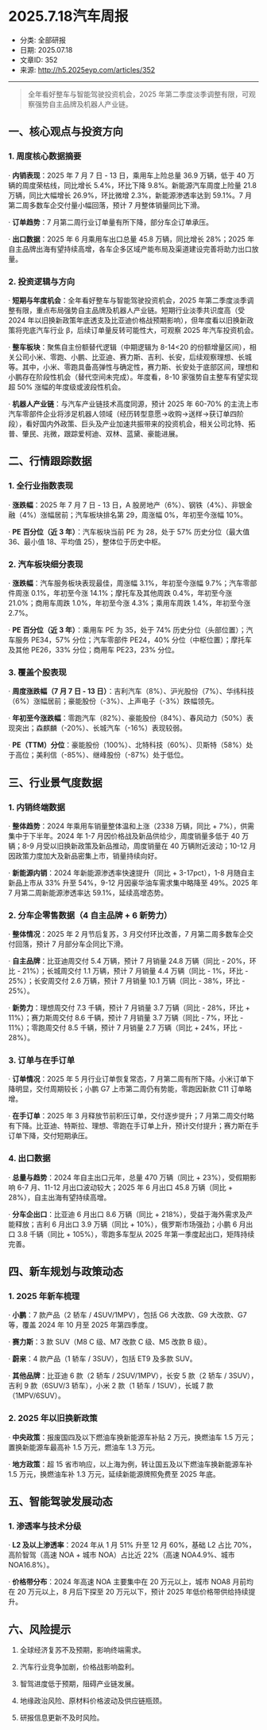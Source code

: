 # 2025.7.18汽车周报

- 分类: 全部研报
- 日期: 2025.07.18
- 文章ID: 352
- 来源: http://h5.2025eyp.com/articles/352

---

> 全年看好整车与智能驾驶投资机会，2025 年第二季度淡季调整有限，可观察强势自主品牌及机器人产业链。

## **一、核心观点与投资方向**

### **1. 周度核心数据摘要**

· **内销表现**：2025 年 7 月 7 日 - 13 日，乘用车上险总量 36.9 万辆，低于 40 万辆的周度荣枯线，同比增长 5.4%，环比下降 9.8%。新能源汽车周度上险量 21.8 万辆，同比大幅增长 26.9%，环比微增 2.3%，新能源渗透率达到 59.1%。7 月第二周多数车企交付量小幅回落，预计 7 月整体销量同比下滑。

· **订单趋势**：7 月第二周行业订单量有所下降，部分车企订单承压。

· **出口数据**：2025 年 6 月乘用车出口总量 45.8 万辆，同比增长 28%；2025 年自主品牌出海有望持续高增，各车企多区域产能布局及渠道建设完善将助力出口放量。

### **2. 投资逻辑与方向**

· **短期与年度机会**：全年看好整车与智能驾驶投资机会，2025 年第二季度淡季调整有限，重点布局强势自主品牌及机器人产业链。短期行业淡季共识度高（受 2024 年以旧换新政策年底透支及比亚迪价格战预期影响），但年度看以旧换新政策将兜底汽车行业 β，后续订单量反转可能性大，可观察 2025 年汽车投资机会。

· **整车板块**：聚焦自主份额替代逻辑（中期逻辑为 8-14<20 的份额增量区间），相关公司小米、零跑、小鹏、比亚迪、赛力斯、吉利、长安，后续观察理想、长城等。其中，小米、零跑具备高弹性与确定性，赛力斯、长安处于底部区间，理想和小鹏存在阶段性机会（替代空间未完成）。年度看，8-10 家强势自主整车有望实现超 50% 涨幅的年度级或波段性机会。

· **机器人产业链**：与汽车产业链技术高度同源，预计 2025 年 60-70% 的主流上市汽车零部件企业将涉足机器人领域（经历转型意愿→收购→送样→获订单四阶段），看好国内外政策、巨头及产业加速共振带来的投资机会，相关公司北特、拓普、肇民、兆微，跟踪爱柯迪、双林、蓝黛、豪能进展。

## **二、行情跟踪数据**

### **1. 全行业指数表现**

· **涨跌幅**：2025 年 7 月 7 日 - 13 日，A 股房地产（6%）、钢铁（4%）、非银金融（4%）涨幅居前；汽车板块排名第 29，周涨幅 0%，年初至今涨幅 10%。

· **PE 百分位（近 3 年）**：汽车板块当前 PE 为 28，处于 57% 历史分位（最大值 36、最小值 18、平均值 25），整体位于历史中枢。

### **2. 汽车板块细分表现**

· **涨跌幅**：汽车服务板块表现最佳，周涨幅 3.1%，年初至今涨幅 9.7%；汽车零部件周涨 0.1%，年初至今涨 14.1%；摩托车及其他周跌 0.4%，年初至今涨 21.0%；商用车周跌 1.0%，年初至今涨 4.3%；乘用车周跌 1.4%，年初至今涨 2.7%。

· **PE 百分位（近 3 年）**：乘用车 PE 为 35，处于 74% 历史分位（头部位置）；汽车服务 PE34，57% 分位；汽车零部件 PE24，40% 分位（中枢位置）；摩托车及其他 PE26，33% 分位；商用车 PE23，23% 分位。

### **3. 覆盖个股表现**

· **周度涨跌幅（7 月 7 日 - 13 日）**：吉利汽车（8%）、沪光股份（7%）、华纬科技（6%）涨幅居前；豪能股份（-3%）、上声电子（-3%）跌幅领先。

· **年初至今涨跌幅**：零跑汽车（82%）、豪能股份（84%）、春风动力（50%）表现突出；森麒麟（-20%）、长城汽车（-16%）表现较弱。

· **PE（TTM）分位**：豪能股份（100%）、北特科技（60%）、贝斯特（58%）处于高位；美利信（-85%）、继峰股份（-87%）处于低位。

## **三、行业景气度数据**

### **1. 内销终端数据**

· **整体趋势**：2024 年乘用车销量整体温和上涨（2338 万辆，同比 + 7%），供需集中于下半年。2024 年 1-7 月因价格战及新品供给少，周度销量多低于 40 万辆；8-9 月受以旧换新政策及新品推动，周度销量在 40 万辆附近波动；10-12 月因政策力度加大及新品密集上市，销量持续向好。

· **新能源内销**：2024 年新能源渗透率快速提升（同比 + 3-17pct），1-8 月随自主新品上市从 33% 升至 54%，9-12 月因豪华油车需求集中略降至 49%。2025 年 7 月第二周新能源渗透率达 59.1%，延续高增态势。

### **2. 分车企零售数据（4 自主品牌 + 6 新势力）**

· **整体情况**：2025 年 2 月节后复苏，3 月交付环比改善，7 月第二周多数车企交付回落，预计 7 月部分车企同比下滑。

· **自主品牌**：比亚迪周交付 5.4 万辆，预计 7 月销量 24.8 万辆（同比 - 20%，环比 - 21%）；长城周交付 1.1 万辆，预计 7 月销量 4.4 万辆（同比 - 1%，环比 - 25%）；长安周交付 2.6 万辆，预计 7 月销量 10.1 万辆（同比 - 38%，环比 - 25%）。

· **新势力**：理想周交付 7.3 千辆，预计 7 月销量 3.7 万辆（同比 - 28%，环比 + 11%）；赛力斯周交付 8.6 千辆，预计 7 月销量 3.7 万辆（同比 - 7%，环比 - 11%）；零跑周交付 8.5 千辆，预计 7 月销量 2.7 万辆（同比 + 24%，环比 - 28%）。

### **3. 订单与在手订单**

· **订单情况**：2025 年 5 月行业订单恢复常态，7 月第二周有所下降。小米订单下降明显，交付周期较长；小鹏 G7 上市第二周仍有势能，零跑因新款 C11 订单略增。

· **在手订单**：2025 年 3 月释放节前积压订单，交付逐步提升；7 月第二周交付略有下降。比亚迪、特斯拉、理想、零跑在手订单上升，预计交付提升；赛力斯在手订单下降，交付短期承压。

### **4. 出口数据**

· **总量与趋势**：2024 年自主出口元年，总量 470 万辆（同比 + 23%），受假期影响 6-7 月、11-12 月出口波动较大；2025 年 6 月出口 45.8 万辆（同比 + 28%），自主出海有望持续高增。

· **分车企出口**：比亚迪 6 月出口 8.6 万辆（同比 + 218%），受益于海外需求及产能释放；吉利 6 月出口 3.9 万辆（同比 + 10%），俄罗斯市场强劲；小鹏 6 月出口 3.8 千辆（同比 + 105%），零跑多车型从 2025 年第一季度起出口，矩阵持续完善。

## **四、新车规划与政策动态**

### **1. 2025 年新车梳理**

· **小鹏**：7 款产品（2 轿车 / 4SUV/1MPV），包括 G6 大改款、G9 大改款、G7 等，覆盖 2024 年 10 月至 2025 年第四季度。

· **赛力斯**：3 款 SUV（M8 C 级、M7 改款 C 级、M5 改款 B 级）。

· **蔚来**：4 款产品（1 轿车 / 3SUV），包括 ET9 及多款 SUV。

· **其他品牌**：比亚迪 6 款（2 轿车 / 2SUV/1MPV），长安 5 款（2 轿车 / 3SUV），吉利 9 款（6SUV/3 轿车），小米 2 款（1 轿车 / 1SUV），长城 7 款（1MPV/6SUV）。

### **2. 2025 年以旧换新政策**

· **中央政策**：报废国四及以下燃油车换新能源车补贴 2 万元，换燃油车 1.5 万元；置换新能源车最高补 1.5 万元，燃油车 1.3 万元。

· **地方政策**：超 15 省市响应，以上海为例，转让国五及以下燃油车换新能源车补 1.5 万元，换燃油车补 1.3 万元，延续新能源牌照免费至 2025 年底。

## **五、智能驾驶发展动态**

### **1. 渗透率与技术分级**

· **L2 及以上渗透率**：2024 年从 1 月 51% 升至 12 月 60%，基础 L2 占比 70%，高阶智驾（高速 NOA + 城市 NOA）占比近 22%（高速 NOA4.9%、城市 NOA16.8%）。

· **价格带分布**：2024 年高速 NOA 主要集中在 20 万元以上，城市 NOA8 月前均在 20 万元以上，8 月后下探至 20 万元以下，预计 2025 年低价格带供给持续提升。

## **六、风险提示**

1. 全球经济复苏不及预期，影响终端需求。

2. 汽车行业竞争加剧，价格战影响盈利。

3. 智驾进度低于预期，阻碍产业链发展。

4. 地缘政治风险、原材料价格波动及供应链瓶颈。

5. 研报信息更新不及时风险。
